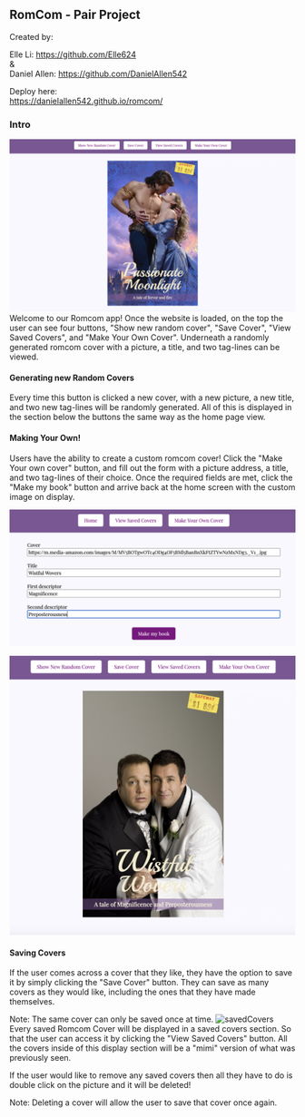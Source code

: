 ## RomCom - Pair Project

Created by:<br>

Elle Li: https://github.com/Elle624
<br>&<br>
Daniel Allen: https://github.com/DanielAllen542



Deploy here: <br>
https://danielallen542.github.io/romcom/

### Intro
![homeView](./assets/homeView.png)
Welcome to our Romcom app! Once the website is loaded, on the top the user can see four buttons, "Show new random cover", "Save Cover", "View Saved Covers", and "Make Your Own Cover". Underneath a randomly generated romcom cover with a picture, a title, and two tag-lines can be viewed.
#### Generating new Random Covers
Every time this button is clicked a new cover, with a new picture, a new title, and two new tag-lines will be randomly generated. All of this is displayed in the section below the buttons the same way as the home page view.
#### Making Your Own!
Users have the ability to create a custom romcom cover! Click the "Make Your own cover" button, and fill out the form with a picture address, a title, and two tag-lines of their choice. Once the required fields are met, click the "Make my book" button and arrive back at the home screen with the custom image on display.

 ![MakeCover](./assets/makeCover.png)

![CreatedCover](./assets/createdCover.png)
#### Saving Covers
If the user comes across a cover that they like, they have the option to save it by simply clicking the "Save Cover" button. They can save as many covers as they would like, including the ones that they have made themselves.

Note: The same cover can only be saved once at time.
![savedCovers](./assets/savedCovers.png)
Every saved Romcom Cover will be displayed in a saved covers section. So that the user can access it by clicking the "View Saved Covers" button. All the covers inside of this display section will be a "mimi" version of what was previously seen.

If the user would like to remove any saved covers then all they have to do is double click on the picture and it will be deleted!

Note: Deleting a cover will allow the user to save that cover once again.

